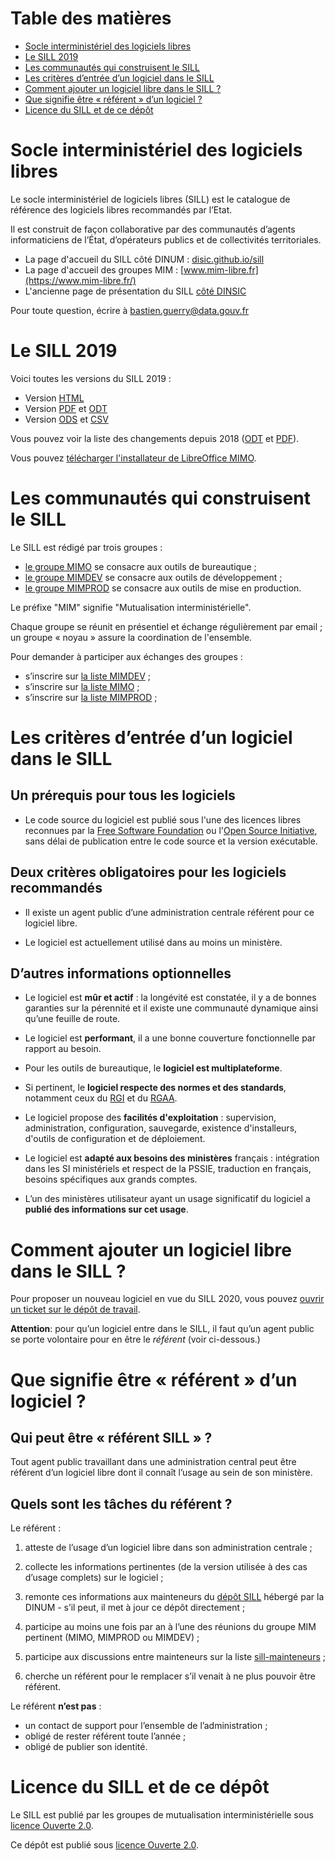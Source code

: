 
# Table des matières

-   [Socle interministériel des logiciels libres](#org6f6e7fa)
-   [Le SILL 2019](#org2de8116)
-   [Les communautés qui construisent le SILL](#org6210fdf)
-   [Les critères d’entrée d’un logiciel dans le SILL](#org852315f)
-   [Comment ajouter un logiciel libre dans le SILL ?](#org5b0c65a)
-   [Que signifie être « référent » d’un logiciel ?](#orga342d1e)
-   [Licence du SILL et de ce dépôt](#org9ecb9a9)



<a id="org6f6e7fa"></a>

# Socle interministériel des logiciels libres

Le socle interministériel de logiciels libres (SILL) est le catalogue
de référence des logiciels libres recommandés par l’Etat.

Il est construit de façon collaborative par des communautés d’agents
informaticiens de l’État, d’opérateurs publics et de collectivités
territoriales.

-   La page d'accueil du SILL côté DINUM : [disic.github.io/sill](https://disic.github.io/sill/index.html)
-   La page d'accueil des groupes MIM : [www.mim-libre.fr](https://www.mim-libre.fr/)
-   L'ancienne page de présentation du SILL [côté DINSIC](https://references.modernisation.gouv.fr/socle-logiciels-libres)

Pour toute question, écrire à [bastien.guerry@data.gouv.fr](mailto:bastien.guerry@data.gouv.fr)


<a id="org2de8116"></a>

# Le SILL 2019

Voici toutes les versions du SILL 2019 :

-   Version [HTML](2019/)
-   Version [PDF](2019/sill-2019.pdf) et [ODT](2019/sill-2019.odt)
-   Version [ODS](2019/sill-2019.ods) et [CSV](2019/sill-2019.csv)

Vous pouvez voir la liste des changements depuis 2018 ([ODT](2019/sill-diff-2018-2019.odt) et [PDF](2019/sill-diff-2018-2019.pdf)).

Vous pouvez [télécharger l'installateur de LibreOffice MIMO](ftp://eoleng.ac-dijon.fr/SILL2019/).


<a id="org6210fdf"></a>

# Les communautés qui construisent le SILL

Le SILL est rédigé par trois groupes :

-   [le groupe MIMO](https://www.mim-libre.fr/mimo/) se consacre aux outils de bureautique ;
-   [le groupe MIMDEV](https://www.mim-libre.fr/mimdev-outils-de-developpements/) se consacre aux outils de développement ;
-   [le groupe MIMPROD](https://www.mim-libre.fr/mimprod-outils-de-production/) se consacre aux outils de mise en production.

Le préfixe "MIM" signifie "Mutualisation interministérielle".

Chaque groupe se réunit en présentiel et échange régulièrement par
email ; un groupe « noyau » assure la coordination de l'ensemble.

Pour demander à participer aux échanges des groupes :

-   s’inscrire sur [la liste MIMDEV](https://listes.etalab.gouv.fr/listinfo/mimdev) ;
-   s’inscrire sur [la liste MIMO](https://listes.etalab.gouv.fr/listinfo/mimo) ;
-   s’inscrire sur [la liste MIMPROD](https://listes.etalab.gouv.fr/listinfo/mimprod) ;


<a id="org852315f"></a>

# Les critères d’entrée d’un logiciel dans le SILL


## Un prérequis pour tous les logiciels

-   Le code source du logiciel est publié sous l'une des licences libres
    reconnues par la [Free Software Foundation](https://www.gnu.org/licenses/license-list.fr.html) ou l'[Open Source
    Initiative](https://opensource.org/licenses), sans délai de publication entre le code source et la
    version exécutable.


## Deux critères obligatoires pour les logiciels recommandés

-   Il existe un agent public d’une administration centrale référent
    pour ce logiciel libre.

-   Le logiciel est actuellement utilisé dans au moins un ministère.


## D’autres informations optionnelles

-   Le logiciel est **mûr et actif** : la longévité est constatée, il y a de
    bonnes garanties sur la pérennité et il existe une communauté
    dynamique ainsi qu’une feuille de route.

-   Le logiciel est **performant**, il a une bonne couverture fonctionnelle
    par rapport au besoin.

-   Pour les outils de bureautique, le **logiciel est multiplateforme**.

-   Si pertinent, le **logiciel respecte des normes et des standards**,
    notamment ceux du [RGI](http://references.modernisation.gouv.fr/interoperabilite) et du [RGAA](https://www.numerique.gouv.fr/publications/rgaa-accessibilite/).

-   Le logiciel propose des **facilités d'exploitation** : supervision,
    administration, configuration, sauvegarde, existence d'installeurs,
    d'outils de configuration et de déploiement.

-   Le logiciel est **adapté aux besoins des ministères** français :
    intégration dans les SI ministériels et respect de la PSSIE,
    traduction en français, besoins spécifiques aux grands comptes.

-   L’un des ministères utilisateur ayant un usage significatif du
    logiciel a **publié des informations sur cet usage**.


<a id="org5b0c65a"></a>

# Comment ajouter un logiciel libre dans le SILL ?

Pour proposer un nouveau logiciel en vue du SILL 2020, vous pouvez
[ouvrir un ticket sur le dépôt de travail](https://github.com/DISIC/sill/issues/new).

**Attention**: pour qu’un logiciel entre dans le SILL, il faut qu’un agent
public se porte volontaire pour en être le *référent* (voir ci-dessous.)


<a id="orga342d1e"></a>

# Que signifie être « référent » d’un logiciel ?


## Qui peut être « référent SILL » ?

Tout agent public travaillant dans une administration central peut
être référent d’un logiciel libre dont il connaît l’usage au sein de
son ministère.


## Quels sont les tâches du référent ?

Le référent :

1.  atteste de l’usage d’un logiciel libre dans son administration
    centrale ;

2.  collecte les informations pertinentes (de la version utilisée à des
    cas d’usage complets) sur le logiciel ;

3.  remonte ces informations aux mainteneurs du [dépôt SILL](https://github.com/disic/sill) hébergé par
    la DINUM - s’il peut, il met à jour ce dépôt directement ;

4.  participe au moins une fois par an à l’une des réunions du groupe
    MIM pertinent (MIMO, MIMPROD ou MIMDEV) ;

5.  participe aux discussions entre mainteneurs sur la liste [sill-mainteneurs](https://listes.etalab.gouv.fr/listinfo/sill-mainteneurs) ;

6.  cherche un référent pour le remplacer s’il venait à ne plus pouvoir
    être référent.

Le référent **n’est pas** : 

-   un contact de support pour l’ensemble de l’administration ;
-   obligé de rester référent toute l’année ;
-   obligé de publier son identité.


<a id="org9ecb9a9"></a>

# Licence du SILL et de ce dépôt

Le SILL est publié par les groupes de mutualisation interministérielle
sous [licence Ouverte 2.0](https://github.com/etalab/Licence-Ouverte/blob/master/LO.md).

Ce dépôt est publié sous [licence Ouverte 2.0](https://github.com/etalab/Licence-Ouverte/blob/master/LO.md).


